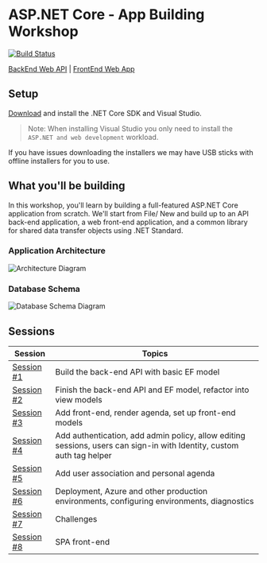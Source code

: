 # ASP.NET Core - App Building Workshop

[![Build Status](https://dev.azure.com/dotnet/AspNetCoreWorkshop/_apis/build/status/ASP.NET%20Workshop-ASP.NET%20Core%203.x?branchName=master)](https://dev.azure.com/dotnet/AspNetCoreWorkshop/_build/latest?definitionId=71&branchName=master)

[BackEnd Web API](https://aspnetcorews-backend.azurewebsites.net) | [FrontEnd Web App](https://aspnetcorews-frontend.azurewebsites.net)

## Setup

[Download](https://www.microsoft.com/net/download) and install the .NET Core SDK and Visual Studio.

> Note: When installing Visual Studio you only need to install the `ASP.NET and web development` workload.

If you have issues downloading the installers we may have USB sticks with offline installers for you to use.

## What you'll be building

In this workshop, you'll learn by building a full-featured ASP.NET Core application from scratch. We'll start from File/ New and build up to an API back-end application, a web front-end application, and a common library for shared data transfer objects using .NET Standard.

### Application Architecture

![Architecture Diagram](/docs/architecture-diagram.svg)

### Database Schema

![Database Schema Diagram](/docs/conference-planner-db-diagram.png)

## Sessions

| Session | Topics |
| ----- | ---- |
| [Session #1](/docs/1.%20Create%20BackEnd%20API%20project.md) | Build the back-end API with basic EF model |
| [Session #2](/docs/2.%20Build%20out%20BackEnd%20and%20Refactor.md) | Finish the back-end API and EF model, refactor into view models |  |
| [Session #3](/docs/3.%20Add%20front-end%2C%20render%20agenda%2C%20set%20up%20front-end%20models.md) | Add front-end, render agenda, set up front-end models |
| [Session #4](/docs/4.%20Add%20auth%20features.md) | Add authentication, add admin policy, allow editing sessions, users can sign-in with Identity, custom auth tag helper |
| [Session #5](/docs/5.%20Add%20personal%20agenda.md) | Add user association and personal agenda |
| [Session #6](docs/6.%20Production%20Readiness%20and%20Deployment.md) | Deployment, Azure and other production environments, configuring environments, diagnostics |
| [Session #7](/docs/7.%20Challenges.md) | Challenges |
| [Session #8](/docs/8.%20SPA%20FrontEnd.md) | SPA front-end |
